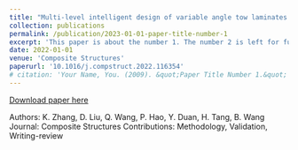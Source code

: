 ```yaml
---
title: "Multi-level intelligent design of variable angle tow laminates via image-driven method"
collection: publications
permalink: /publication/2023-01-01-paper-title-number-1
excerpt: 'This paper is about the number 1. The number 2 is left for future work.'
date: 2022-01-01
venue: 'Composite Structures'
paperurl: '10.1016/j.compstruct.2022.116354'
# citation: 'Your Name, You. (2009). &quot;Paper Title Number 1.&quot; <i>Journal 1</i>. 1(1).'
---
```


[Download paper here](10.1016/j.compstruct.2022.116354)

Authors: K. Zhang, D. Liu, Q. Wang, P. Hao, Y. Duan, H. Tang, B. Wang
Journal: Composite Structures
Contributions: Methodology, Validation, Writing-review
